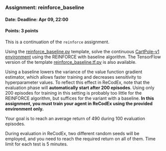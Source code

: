 ### Assignment: reinforce_baseline
#### Date: Deadline: Apr 09, 22:00
#### Points: 3 points

This is a continuation of the `reinforce` assignment.

Using the [reinforce_baseline.py](https://github.com/ufal/npfl139/tree/past-2324/labs/06/reinforce_baseline.py)
template, solve the continuous [CartPole-v1 environment](https://gymnasium.farama.org/environments/classic_control/cart_pole/)
using the REINFORCE with baseline algorithm. The TensorFlow version of
the template [reinforce_baseline.tf.py](https://github.com/ufal/npfl139/tree/past-2324/labs/06/reinforce_baseline.tf.py)
is also available.

Using a baseline lowers the variance of the value function gradient estimator,
which allows faster training and decreases sensitivity to hyperparameter values.
To reflect this effect in ReCodEx, note that the evaluation phase will
**automatically start after 200 episodes**. Using only 200 episodes for training
in this setting is probably too little for the REINFORCE algorithm, but
suffices for the variant with a baseline. **In this assignment, you must train
your agent in ReCodEx using the provided environment only.**

Your goal is to reach an average return of 490 during 100 evaluation episodes.

During evaluation in ReCodEx, two different random seeds will be employed, and
you need to reach the required return on all of them. Time limit for each test
is 5 minutes.

